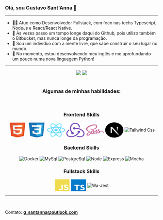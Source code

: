 ### Olá, sou Gustavo Sant'Anna 👋

---

- 👨‍💻 Atuo como Desenvolvedor Fullstack, com foco nas techs Typescript, NodeJs e React/React Native.
- 🌱 Às vezes passo um tempo longe daqui do Github, pois utilizo também o Bitbucket, mas nunca longe da programação.
- :thought_balloon: Sou um indivíduo com a mente livre, que sabe construir o seu lugar no mundo.
- :rocket: No momento, estou desenvolvendo meu inglês e me aprofundando um pouco numa nova linguagem Python!

---
<div align="center">
  <img height="180em" src="https://github-readme-stats.vercel.app/api?username=warywise&show_icons=true&include_all_commits=true&theme=chartreuse-dark"/>
  <img height="180em" src="https://github-readme-stats.vercel.app/api/top-langs/?username=warywise&layout=compact&langs_count=9&theme=chartreuse-dark"/>
</div>
<br>
<div align="center">
  <h3>Algumas de minhas habilidades:</h3>
  <br>
  <h3>Frontend Skills</h3>
  <img align="center" alt="HTML" height="50" width="60" src="https://raw.githubusercontent.com/devicons/devicon/master/icons/html5/html5-original.svg">
  <img align="center" alt="CSS" height="50" width="60" src="https://raw.githubusercontent.com/devicons/devicon/master/icons/css3/css3-original.svg">
  <img align="center" alt="React" height="50" width="60" src="https://raw.githubusercontent.com/devicons/devicon/master/icons/react/react-original.svg">
  <img align="center" alt="Redux" height="50" width="60" src="https://raw.githubusercontent.com/devicons/devicon/master/icons/redux/redux-original.svg">
  <img align="center" alt="SASS" height="50" width="60" src="https://raw.githubusercontent.com/devicons/devicon/master/icons/sass/sass-original.svg">
  <img align="center" alt="Next Js" height="50" width="60" src="https://raw.githubusercontent.com/devicons/devicon/master/icons/nextjs/nextjs-original.svg">
  <img align="center" alt="Tailwind Css" height="110" width="130" src="https://cdn.jsdelivr.net/gh/devicons/devicon/icons/tailwindcss/tailwindcss-original-wordmark.svg" />
  <h3>Backend Skills</h3>
  <img align="center" alt="Docker" height="60" width="70" src="https://icongr.am/devicon/docker-original-wordmark.svg">
  <img align="center" alt="MySql" height="60" width="70" src="https://icongr.am/devicon/mysql-original-wordmark.svg">
  <img align="center" alt="PostgreSql" height="60" width="70" src="https://cdn.jsdelivr.net/gh/devicons/devicon/icons/postgresql/postgresql-original-wordmark.svg">
  <img align="center" alt="Node" height="50" width="60" src="https://icongr.am/devicon/nodejs-original.svg">
  <img align="center" alt="Express" height="60" width="70" src="https://icongr.am/devicon/express-original-wordmark.svg">
  <img align="center" alt="Mocha" height="60" width="70" src="https://cdn.jsdelivr.net/gh/devicons/devicon/icons/mocha/mocha-plain.svg" />
  <h3>Fullstack Skills</h3>
  <img align="center" alt="Js" height="40" width="50" src="https://raw.githubusercontent.com/devicons/devicon/master/icons/javascript/javascript-plain.svg">
  <img align="center" alt="Ts" height="40" width="50" src="https://raw.githubusercontent.com/devicons/devicon/master/icons/typescript/typescript-plain.svg">
  <img align="center" alt="Wa-Jest" height="40" width="50" src="https://cdn.jsdelivr.net/gh/devicons/devicon/icons/jest/jest-plain.svg">
</div>

---
<br>

Contato: <b>g_santanna@outlook.com</b>
